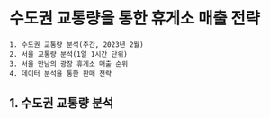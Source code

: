 # 수도권 교통량을 통한 휴게소 매출 전략
```
1. 수도권 교통량 분석(주간, 2023년 2월)
2. 서울 교통량 분석(1일 1시간 단위)
3. 서울 만남의 광장 휴게소 매출 순위
4. 데이터 분석을 통한 판매 전략
```
## 1. 수도권 교통량 분석
